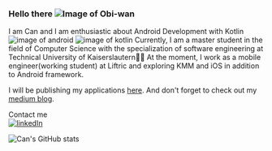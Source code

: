 
### Hello there ![Image of Obi-wan](https://emojis.slackmojis.com/emojis/images/1616449264/23394/kenobi.gif?1616449264)

I am Can and I am enthusiastic about Android Development with Kotlin ![image of android](https://img.icons8.com/color/24/000000/android-os.png) ![image of kotlin](https://img.icons8.com/color/24/000000/kotlin.png)
Currently, I am a master student in the field of Computer Science with the specialization of software engineering at Technical University of Kaiserslautern👨‍🎓 At the moment, I work as a mobile engineer(working student) at Liftric and exploring KMM and iOS in addition to Android framework.

I will be publishing my applications [here](https://play.google.com/store/apps/developer?id=Can+Önal). And don't forget to check out my [medium blog](https://medium.com/@onalcan).

Contact me  
[![linkedIn](https://img.shields.io/badge/LinkedIn-0077B5?style=for-the-badge&logo=linkedin&logoColor=white)](https://www.linkedin.com/in/canonal/)

![Can's GitHub stats](https://github-readme-stats.vercel.app/api?username=canonall&show_icons=true&theme=radical)

